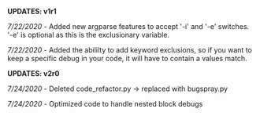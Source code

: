 
__UPDATES: v1r1__

_7/22/2020_ - Added new argparse features to accept '-i' and '-e' switches. '-e' is optional as this is the exclusionary variable.

_7/22/2020_ - Added the abililty to add keyword exclusions, so if you want to keep a specific debug in your code, it will have to contain a values match.

__UPDATES: v2r0__

_7/24/2020_ - Deleted code_refactor.py -> replaced with bugspray.py

_7/24/2020_ - Optimized code to handle nested block debugs
